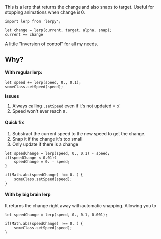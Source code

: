 This is a lerp that returns the change and also snaps to target. Useful for stopping animations when change is 0.


```
import lerp from 'lerpy';

let change = lerp(current, target, alpha, snap);
current += change
```

A little "Inversion of control" for all my needs.

## Why?

#### With regular lerp:

```
let speed += lerp(speed, 0., 0.1);
someClass.setSpeed(speed);
```

**Issues**
1. Always calling `.setSpeed` even if it's not updated  = :(
2. Speed won't ever reach `0.`


#### Quick fix

1. Substract the current speed to the new speed to get the change.
2. Snap it if the change it's too small
3. Only update if there is a change 
```
let speedChange = lerp(speed, 0., 0.1) - speed;
if(speedChange < 0.01){
    speedChange = 0. - speed; 
}

if(Math.abs(speedChange) !== 0. ) {
    someClass.setSpeed(speed);
}
```


#### With by big brain lerp

It returns the change right away with automatic snapping. Allowing you to 

```
let speedChange = lerp(speed, 0., 0.1, 0.001);

if(Math.abs(speedChange) !== 0. ) {
    someClass.setSpeed(speed);
}
```
